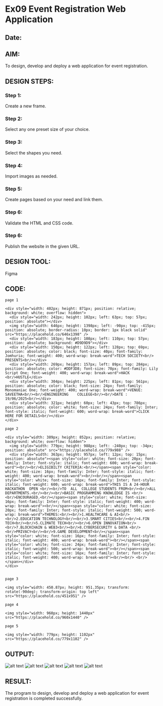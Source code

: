 # Ex09 Event Registration Web Application
## Date:

## AIM:
To design, develop and deploy a web application for event registration.

## DESIGN STEPS:

### Step 1:
Create a new frame.

### Step 2:
Select any one preset size of your choice.

### Step 3:
Select the shapes you need.

### Step 4:
Import images as needed.

### Step 5:
Create pages based on your need and link them.

### Step 6:

Validate the HTML and CSS code.

### Step 6:

Publish the website in the given URL.

## DESIGN TOOL:
Figma

## CODE:
```
page 1

<div style="width: 402px; height: 871px; position: relative; background: white; overflow: hidden">
  <div style="width: 242px; height: 102px; left: 63px; top: 57px; position: absolute"></div>
  <img style="width: 646px; height: 1398px; left: -90px; top: -415px; position: absolute; border-radius: 10px; border: 1px black solid" src="https://placehold.co/646x1398" />
  <div style="width: 183px; height: 108px; left: 110px; top: 57px; position: absolute; background: #D9D9D9"></div>
  <div style="width: 150px; height: 122px; left: 128px; top: 69px; position: absolute; color: black; font-size: 40px; font-family: Jomhuria; font-weight: 400; word-wrap: break-word">TECH SOCIETY<br/>    PRESENTS<br/></div>
  <div style="width: 269px; height: 157px; left: 89px; top: 284px; position: absolute; color: #DDF3D8; font-size: 70px; font-family: Lily Script One; font-weight: 400; word-wrap: break-word">HACK <br/>HUSTLE</div>
  <div style="width: 304px; height: 225px; left: 81px; top: 561px; position: absolute; color: black; font-size: 24px; font-family: Monomaniac One; font-weight: 400; word-wrap: break-word">VENUE:   SAVEETHA<br/><br/>ENGINEERING    COLLEGE<br/><br/>DATE : 19/06/2025<br/></div>
  <div style="width: 321px; height: 60px; left: 43px; top: 786px; position: absolute; color: white; font-size: 24px; font-family: Inter; font-style: italic; font-weight: 600; word-wrap: break-word">CLICK HERE FOR DETAILS<br/></div>
</div>

page 2

<div style="width: 389px; height: 852px; position: relative; background: white; overflow: hidden">
  <img style="width: 779px; height: 988px; left: -240px; top: -34px; position: absolute" src="https://placehold.co/779x988" />
  <div style="width: 363px; height: 957px; left: 12px; top: 15px; position: absolute"><span style="color: white; font-size: 20px; font-family: Inter; font-style: italic; font-weight: 600; word-wrap: break-word"><br/><br/>ELIGIBILTY CRITERIA:<br/></span><span style="color: white; font-size: 16px; font-family: Inter; font-style: italic; font-weight: 400; word-wrap: break-word"><br/><br/></span><span style="color: white; font-size: 16px; font-family: Inter; font-style: italic; font-weight: 600; word-wrap: break-word">THIS IS A 24-HOUR HACKATHON  OPEN <br/><br/>TO  ALL  COLLEGE STUDENTS FROM<br/><br/>ALL DEPARTMENTS.<br/><br/><br/>BASIC PROGRAMMING KNOWLEDGE IS <br/><br/>ENCOURAGED.<br/></span><span style="color: white; font-size: 16px; font-family: Inter; font-style: italic; font-weight: 400; word-wrap: break-word"><br/></span><span style="color: white; font-size: 20px; font-family: Inter; font-style: italic; font-weight: 500; word-wrap: break-word">THEMES:<br/><br/>1.HEALTHCARE & AI<br/><br/>2.EDUCATION TECHNOLOGY<br/><br/>3.SMART CITIES<br/><br/>4.FIN TECH<br/><br/>5.CLIMATE TECH<br/><br/>6.OPEN INNOVATION<br/><br/>7.BLOCKCHAIN & WEB3<br/><br/>8.CYBERSECURITY & DATA <br/><br/>PRIVACY<br/><br/>9.GAME DEVELOPMENT<br/></span><span style="color: white; font-size: 16px; font-family: Inter; font-style: italic; font-weight: 400; word-wrap: break-word"><br/></span><span style="color: white; font-size: 24px; font-family: Inter; font-style: italic; font-weight: 500; word-wrap: break-word"><br/></span><span style="color: white; font-size: 16px; font-family: Inter; font-style: italic; font-weight: 400; word-wrap: break-word"><br/><br/> <br/></span></div>
</div>


page 3

<img style="width: 450.87px; height: 951.35px; transform: rotate(-90deg); transform-origin: top left" src="https://placehold.co/451x951" />

page 4

<img style="width: 960px; height: 1440px" src="https://placehold.co/960x1440" />

page 5

<img style="width: 779px; height: 1102px" src="https://placehold.co/779x1102" />

```



## OUTPUT:

![alt text](<Screenshot (93).png>)
![alt text](<Screenshot (94).png>)
![alt text](<Screenshot (95).png>)
![alt text](<Screenshot (96).png>)
![alt text](<Screenshot (97).png>)

## RESULT:
The program to design, develop and deploy a web application for event registration is completed successfully.
